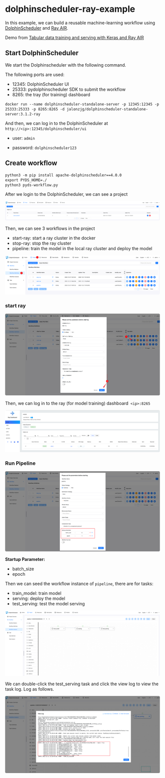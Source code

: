 # dolphinscheduler-ray-example



In this example, we can build a reusable machine-learning workflow using [DolphinScheduler](https://dolphinscheduler.apache.org/#/en-us) and [Ray AIR](https://docs.ray.io/en/latest/ray-air/getting-started.html).

Demo from [Tabular data training and serving with Keras and Ray AIR](https://docs.ray.io/en/latest/ray-air/examples/tfx_tabular_train_to_serve.html)



## Start DolphinScheduler

We start the Dolphinscheduler with the following command.

The following ports are used:

- 12345: DolphinScheduler UI
- 25333: pydolphinscheduler SDK to submit the workflow
- 8265: the tray (for training) dashboard 

```shell
docker run --name dolphinscheduler-standalone-server -p 12345:12345 -p 25333:25333 -p 8265:8265 -d jalonzjg/dolphinscheduler-standalone-server:3.1.2-ray
```

And then, we can log in to the DolphinScheduler at `http://<ip>:12345/dolphinscheduler/ui`

- user: `admin`

- password: `dolphinscheduler123`


## Create workflow

```shell
python3 -m pip install apache-dolphinscheduler==4.0.0
export PYDS_HOME=./
python3 pyds-workflow.py
```

After we login to the DolphinScheduler, we can see a project

![image-20221221231830084](images/image-20221221231830084.png)



Then, we can see 3 workflows in the project

- start-ray: start a ray cluster in the docker
- stop-ray: stop the ray cluster
- pipeline: train the model in the local ray cluster and deploy the model

![image-20221222004719448](images/image-20221222004719448.png)



### start ray

![image-20221222004754684](images/image-20221222004754684.png)

Then, we can log in to the ray (for model training) dashboard` <ip>:8265`

![image-20221222110108117](images/image-20221222110108117.png)

### Run Pipeline

![image-20221222105944051](images/image-20221222105944051.png)



**Startup Parameter:**

- batch_size
- epoch



Then we can seed the workflow instance of `pipeline`, there are for tasks:

- train_model: train model
- serving: deploy the model
- test_serving: test the model serving

![image-20230130110657004](images/image-20230130110657004.png)



We can double-click the test_serving task and click the view log to view the task log. Log as follows.

![image-20221221233636615](images/image-20221221233636615.png)
